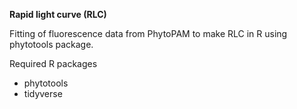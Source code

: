 **Rapid light curve (RLC)** 

Fitting of fluorescence data from PhytoPAM to make RLC in R using phytotools package.

Required R packages
* phytotools
* tidyverse
